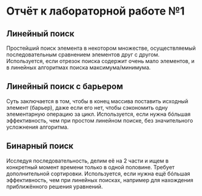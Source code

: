 # Отчёт к лабораторной работе №1

## Линейный поиск

Простейший поиск элемента в некотором множестве, осуществляемый последовательным сравнением элементов друг с другом. Используется, если отрезок поиска содержит очень мало элементов, и в линейных алгоритмах поиска максимума/минимума.

## Линейный поиск с барьером

Суть заключается в том, чтобы в конец массива поставить исходный элемент (барьер), даже если его нет, чтобы сэкономить одну элементарную операцию за цикл. Используется, если нужна бóльшая эффективность, чем при простом линейном поиске, без значительного усложнения алгоритма.

## Бинарный поиск

Исследуя последовательность, делим её на 2 части и ищем в конкретный момент времени только в одной половине. Требует дополнительной сортировки. Используется, если нужна ещё бóльшая эффективность, чем при линейных поисках, например для нахождения приближённого решения уравнений.
